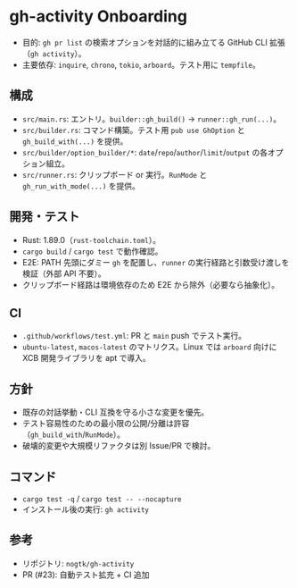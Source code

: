 # gh-activity Onboarding

- 目的: `gh pr list` の検索オプションを対話的に組み立てる GitHub CLI 拡張（`gh activity`）。
- 主要依存: `inquire`, `chrono`, `tokio`, `arboard`。テスト用に `tempfile`。

## 構成
- `src/main.rs`: エントリ。`builder::gh_build()` → `runner::gh_run(...)`。
- `src/builder.rs`: コマンド構築。テスト用 `pub use GhOption` と `gh_build_with(...)` を提供。
- `src/builder/option_builder/*`: `date`/`repo`/`author`/`limit`/`output` の各オプション組立。
- `src/runner.rs`: クリップボード or 実行。`RunMode` と `gh_run_with_mode(...)` を提供。

## 開発・テスト
- Rust: 1.89.0（`rust-toolchain.toml`）。
- `cargo build` / `cargo test` で動作確認。
- E2E: PATH 先頭にダミー `gh` を配置し、`runner` の実行経路と引数受け渡しを検証（外部 API 不要）。
- クリップボード経路は環境依存のため E2E から除外（必要なら抽象化）。

## CI
- `.github/workflows/test.yml`: PR と `main` push でテスト実行。
- `ubuntu-latest`, `macos-latest` のマトリクス。Linux では `arboard` 向けに XCB 開発ライブラリを apt で導入。

## 方針
- 既存の対話挙動・CLI 互換を守る小さな変更を優先。
- テスト容易性のための最小限の公開/分離は許容（`gh_build_with`/`RunMode`）。
- 破壊的変更や大規模リファクタは別 Issue/PR で検討。

## コマンド
- `cargo test -q` / `cargo test -- --nocapture`
- インストール後の実行: `gh activity`

## 参考
- リポジトリ: `nogtk/gh-activity`
- PR (#23): 自動テスト拡充 + CI 追加
